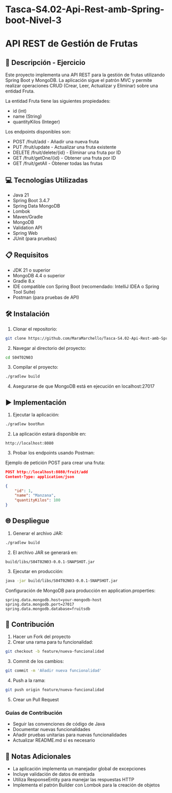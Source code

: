 # Tasca-S4.02-Api-Rest-amb-Spring-boot-Nivel-3

# API REST de Gestión de Frutas

## 📄 Descripción - Ejercicio

Este proyecto implementa una API REST para la gestión de frutas utilizando Spring Boot y MongoDB. La aplicación sigue el patrón MVC y permite realizar operaciones CRUD (Crear, Leer, Actualizar y Eliminar) sobre una entidad Fruta.

La entidad Fruta tiene las siguientes propiedades:
- id (int)
- name (String)
- quantityKilos (Integer)

Los endpoints disponibles son:
- POST /fruit/add - Añadir una nueva fruta
- PUT /fruit/update - Actualizar una fruta existente
- DELETE /fruit/delete/{id} - Eliminar una fruta por ID
- GET /fruit/getOne/{id} - Obtener una fruta por ID
- GET /fruit/getAll - Obtener todas las frutas

## 💻 Tecnologías Utilizadas

- Java 21
- Spring Boot 3.4.7
- Spring Data MongoDB
- Lombok
- Maven/Gradle
- MongoDB
- Validation API
- Spring Web
- JUnit (para pruebas)

## 📋 Requisitos

- JDK 21 o superior
- MongoDB 4.4 o superior
- Gradle 8.x
- IDE compatible con Spring Boot (recomendado: IntelliJ IDEA o Spring Tool Suite)
- Postman (para pruebas de API)

## 🛠️ Instalación

1. Clonar el repositorio:
```bash
git clone https://github.com/MaraMarchello/Tasca-S4.02-Api-Rest-amb-Spring-boot-Nivel-3
```

2. Navegar al directorio del proyecto:
```bash
cd S04T02N03
```

3. Compilar el proyecto:
```bash
./gradlew build
```

4. Asegurarse de que MongoDB está en ejecución en localhost:27017

## ▶️ Implementación

1. Ejecutar la aplicación:
```bash
./gradlew bootRun
```

2. La aplicación estará disponible en:
```
http://localhost:8080
```

3. Probar los endpoints usando Postman:

Ejemplo de petición POST para crear una fruta:
```json
POST http://localhost:8080/fruit/add
Content-Type: application/json

{
    "id": 1,
    "name": "Manzana",
    "quantityKilos": 100
}
```

## 🌐 Despliegue

1. Generar el archivo JAR:
```bash
./gradlew build
```

2. El archivo JAR se generará en:
```
build/libs/S04T02N03-0.0.1-SNAPSHOT.jar
```

3. Ejecutar en producción:
```bash
java -jar build/libs/S04T02N03-0.0.1-SNAPSHOT.jar
```

Configuración de MongoDB para producción en application.properties:
```properties
spring.data.mongodb.host=your-mongodb-host
spring.data.mongodb.port=27017
spring.data.mongodb.database=fruitsdb
```

## 🤝 Contribución

1. Hacer un Fork del proyecto
2. Crear una rama para tu funcionalidad:
```bash
git checkout -b feature/nueva-funcionalidad
```
3. Commit de los cambios:
```bash
git commit -m 'Añadir nueva funcionalidad'
```
4. Push a la rama:
```bash
git push origin feature/nueva-funcionalidad
```
5. Crear un Pull Request

### Guías de Contribución
- Seguir las convenciones de código de Java
- Documentar nuevas funcionalidades
- Añadir pruebas unitarias para nuevas funcionalidades
- Actualizar README.md si es necesario

## 📝 Notas Adicionales

- La aplicación implementa un manejador global de excepciones
- Incluye validación de datos de entrada
- Utiliza ResponseEntity para manejar las respuestas HTTP
- Implementa el patrón Builder con Lombok para la creación de objetos 
